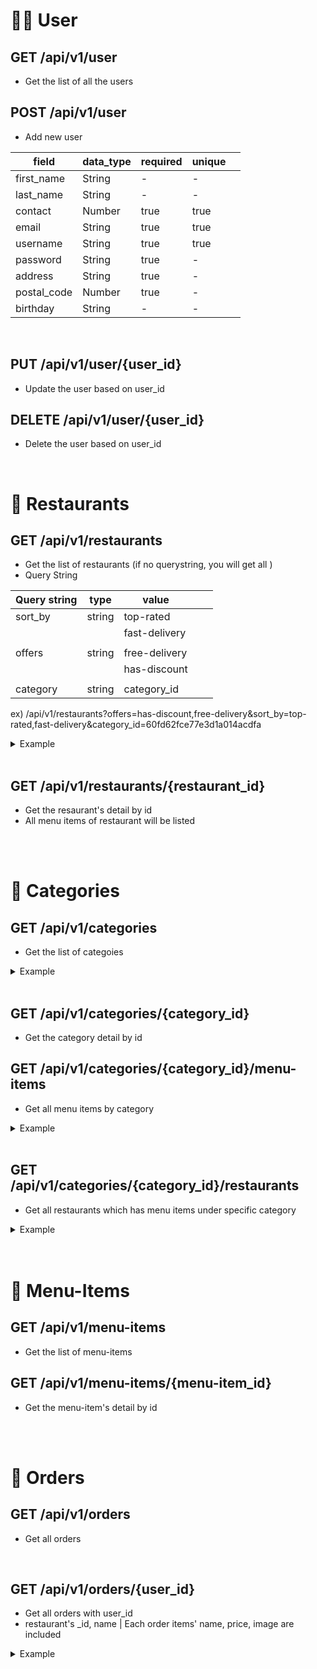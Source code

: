 # 👦🏻 User

## <strong>GET</strong> /api/v1/user

- Get the list of all the users

## <strong>POST</strong> /api/v1/user

- Add new user

| field       | data_type | required | unique |     |
| ----------- | --------- | -------- | ------ | --- |
| first_name  | String    | -        | -      |
| last_name   | String    | -        | -      |     |
| contact     | Number    | true     | true   |
| email       | String    | true     | true   |
| username    | String    | true     | true   |     |
| password    | String    | true     | -      |
| address     | String    | true     | -      |     |
| postal_code | Number    | true     | -      |     |
| birthday    | String    | -        | -      |     |

<br>

## <strong>PUT</strong> /api/v1/user/{user_id}

- Update the user based on user_id

## <strong>DELETE</strong> /api/v1/user/{user_id}

- Delete the user based on user_id

  <br>

# 🍿 Restaurants

## <strong>GET</strong> /api/v1/restaurants

- Get the list of restaurants (if no querystring, you will get all )
- Query String

| Query string | type   | value         |     |     |
| ------------ | ------ | ------------- | --- | --- |
| sort_by      | string | top-rated     |     |     |
|              |        | fast-delivery |     |     |
|              |        |               |     |     |
| offers       | string | free-delivery |     |     |
|              |        | has-discount  |     |     |
|              |        |               |     |     |
| category     | string | category_id   |     |     |

ex) /api/v1/restaurants?offers=has-discount,free-delivery&sort_by=top-rated,fast-delivery&category_id=60fd62fce77e3d1a014acdfa

<details>
<summary>Example</summary>

```json
{
  "status": "success",
  "data": {
    "restaurants": [
      {
        "_id": "60fe45dc3894b41c1818b052",
        "kor_name": "눈사람",
        "name": "Nunsaram Korean Dessert Cafe",
        "location": {
          "coordinates": [1.3360772207655727, 103.74262653835285],
          "type": "Point",
          "address": "#04-37, 3 Gateway Dr, K4 Westgate, Singapore ",
          "postal_code": "608532"
        },
        "ratingAverage": 4.6,
        "ratingQuantity": 25,
        "preparation_time": 20,
        "image_cover": "https://images.unsplash.com/photo-1486427944299-d1955d23e34d?ixid=MnwxMjA3fDB8MHxwaG90by1wYWdlfHx8fGVufDB8fHx8&ixlib=rb-1.2.1&auto=format&fit=crop&w=2550&q=80",
        "slug": "nunsaram-korean-dessert-cafe"
      },
      {
        "_id": "60fe45a93894b41c1818b050",
        "kor_name": "아이스 랩",
        "name": "Ice Lab",
        "location": {
          "coordinates": [1.302175584803254, 103.85554589973295],
          "type": "Point",
          "address": "164 Rochor Rd, Bugis Village, Singapore ",
          "postal_code": "188439"
        },
        "ratingAverage": 4.2,
        "ratingQuantity": 46,
        "preparation_time": 20,
        "image_cover": "https://images.unsplash.com/photo-1595275320712-24b6f2b0a984?ixid=MnwxMjA3fDB8MHxwaG90by1wYWdlfHx8fGVufDB8fHx8&ixlib=rb-1.2.1&auto=format&fit=crop&w=2550&q=80",
        "slug": "ice-lab"
      }
    ]
  },
  "total_results": 2
}
```

</details>

<br>

## <strong>GET</strong> /api/v1/restaurants/{restaurant_id}

- Get the resaurant's detail by id
- All menu items of restaurant will be listed

<br>
<br>

# 🍉 Categories

## <strong> GET </strong> /api/v1/categories

- Get the list of categoies

<details>
<summary>Example</summary>

```json
{
    "status": "success",
    "data": {
        "categories": [
            {
                "_id": "60fd61685379eb199c9f178b",
                "category_name": "Korean-Chinese",
                "slug": "korean-chinese",
                "__v": 0
            },
            {
                "_id": "60fd62cbe77e3d1a014acdec",
                "category_name": "Seafood",
                "slug": "seafood",
                "__v": 0
            },...
          ]
    }
}
```

</details>
<br>

## <strong>GET</strong> /api/v1/categories/{category_id}

- Get the category detail by id
  <br>

## <strong>GET</strong> /api/v1/categories/{category_id}/menu-items

- Get all menu items by category

<details>
<summary>Example</summary>

```json
{
  "status": "success",
  "category": {
    "_id": "60fd61685379eb199c9f178b",
    "category_name": "Korean-Chinese"
  },
  "menuItems": [
    {
      "_id": "60fe727aa63b9a2bfc8baa4e",
      "kor_name": "Jjamppong",
      "name": "Seafood noodle",
      "restaurant_id": "60fe44403731471b031b10c8",
      "price": 15,
      "item_img": "https://recipe1.ezmember.co.kr/cache/recipe/2017/10/22/aaeb2a235b89ac305ba919e33da2e6331.jpg",
      "description": "Chinese style with vegetables & seafood noodles"
    }
  ]
}
```

</details>
<br>

## <strong>GET</strong> /api/v1/categories/{category_id}/restaurants

- Get all restaurants which has menu items under specific category

<details>
<summary>Example</summary>

```json
{
  "status": "success",
  "category": {
    "_id": "60fd61685379eb199c9f178b",
    "category_name": "Korean-Chinese"
  },
  "restaurants": [
    {
      "_id": "60fe476f3894b41c1818b061",
      "numMenuItems": 3,
      "restaurant": [
        {
          "_id": "60fe476f3894b41c1818b061",
          "name": "Sunny Korean",
          "image_cover": "https://images.unsplash.com/photo-1498654896293-37aacf113fd9?ixid=MnwxMjA3fDB8MHxwaG90by1wYWdlfHx8fGVufDB8fHx8&ixlib=rb-1.2.1&auto=format&fit=crop&w=2550&q=80",
          "preparation_time": 30,
          "ratingAverage": 4.1,
          "ratingQuantity": 28
        }
      ]
    },
    {
      "_id": "60fe44b63731471b031b10ca",
      "numMenuItems": 8,
      "restaurant": [
        {
          "_id": "60fe44b63731471b031b10ca",
          "name": "O.BBa Jjajang",
          "image_cover": "https://images.unsplash.com/photo-1583032015879-e5022cb87c3b?ixid=MnwxMjA3fDB8MHxwaG90by1wYWdlfHx8fGVufDB8fHx8&ixlib=rb-1.2.1&auto=format&fit=crop&w=2550&q=80",
          "preparation_time": 30,
          "ratingAverage": 4.8,
          "ratingQuantity": 163
        }
      ]
    },
    {
      "_id": "60fe44403731471b031b10c8",
      "numMenuItems": 11,
      "restaurant": [
        {
          "_id": "60fe44403731471b031b10c8",
          "name": "Itaewon Jjajang",
          "image_cover": "https://images.unsplash.com/photo-1590437084089-9f5ae1500176?ixid=MnwxMjA3fDB8MHxwaG90by1wYWdlfHx8fGVufDB8fHx8&ixlib=rb-1.2.1&auto=format&fit=crop&w=2550&q=80",
          "preparation_time": 25,
          "ratingAverage": 4.5,
          "ratingQuantity": 100
        }
      ]
    }
  ],
  "total_results": 3
}
```

</details>

<br>
<br>

# 🍺 Menu-Items

## <strong>GET</strong> /api/v1/menu-items

- Get the list of menu-items

## <strong>GET</strong> /api/v1/menu-items/{menu-item_id}

- Get the menu-item's detail by id

<br>
<br>

# 📖 Orders

## <strong> GET </strong> /api/v1/orders

- Get all orders

<br>

## <strong> GET </strong> /api/v1/orders/{user_id}

- Get all orders with user_id
- restaurant's \_id, name | Each order items' name, price, image are included

<details>
<summary>Example</summary>

```json
{
  "status": "success",
  "data": {
    "orders": [
      {
        "orderedAt": "2021-07-28T10:36:40.826Z",
        "_id": "6101333d8383393cab7a711f",
        "user": "60fe3277d6932e1093b56255",
        "restaurant": {
          "_id": "60fe44b63731471b031b10ca",
          "name": "O.BBa Jjajang"
        },
        "orders": [
          {
            "_id": "6101333d8383393cab7a7120",
            "item": {
              "_id": "60fe727aa63b9a2bfc8baa65",
              "name": "Chilli Buckwheat Noodle Soup",
              "price": 18,
              "item_img": "http://image.kyobobook.co.kr/newimages/giftshop_new/goods/400/1170/S1555404786098.jpg"
            },
            "quantity": 3
          },
          {
            "_id": "6101333d8383393cab7a7121",
            "item": {
              "_id": "60fe727aa63b9a2bfc8baa66",
              "name": "Spicy Chilled Buckwheat Noodles",
              "price": 18,
              "item_img": "https://www.yorivery.com/data/goods/20/07/30//1000000905/1000000905_detail_388.jpg"
            },
            "quantity": 2
          }
        ]
      }
    ]
  }
}
```

</details>
